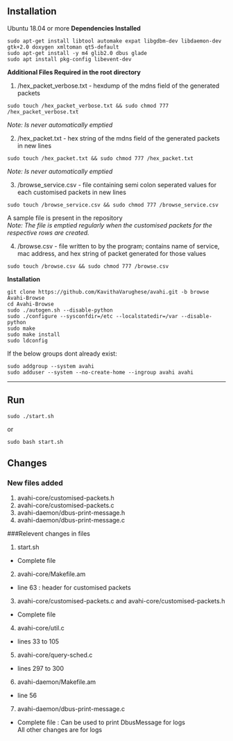 ## Installation

Ubuntu 18.04 or more
**Dependencies Installed** <br>
```
sudo apt-get install libtool automake expat libgdbm-dev libdaemon-dev gtk+2.0 doxygen xmltoman qt5-default
sudo apt-get install -y m4 glib2.0 dbus glade
sudo apt install pkg-config libevent-dev
```

**Additional Files Required in the root directory** <br>
1. /hex_packet_verbose.txt - hexdump of the mdns field of the generated packets <br>
```
sudo touch /hex_packet_verbose.txt && sudo chmod 777 /hex_packet_verbose.txt
```
*Note: Is never automatically emptied* <br>

2. /hex_packet.txt - hex string of the mdns field of the generated packets in new lines <br>
```
sudo touch /hex_packet.txt && sudo chmod 777 /hex_packet.txt
```
*Note: Is never automatically emptied* <br>

3. /browse_service.csv - file containing semi colon seperated values for each customised packets in new lines <br>
```
sudo touch /browse_service.csv && sudo chmod 777 /browse_service.csv
```
A sample file is present in the repository <br>
*Note: The file is emptied regularly when the customised packets for the respective rows are created.*

4. /browse.csv - file written to by the program; contains name of service, mac address, and hex string of packet generated for those values
```
sudo touch /browse.csv && sudo chmod 777 /browse.csv
```

**Installation** <br>
```
git clone https://github.com/KavithaVarughese/avahi.git -b browse Avahi-Browse
cd Avahi-Browse
sudo ./autogen.sh --disable-python
sudo ./configure --sysconfdir=/etc --localstatedir=/var --disable-python
sudo make
sudo make install
sudo ldconfig
```
If the below groups dont already exist: <br>
```
sudo addgroup --system avahi
sudo adduser --system --no-create-home --ingroup avahi avahi
```

<hr>

## Run
```
sudo ./start.sh
```
or <br>
```
sudo bash start.sh
```

## Changes

### New files added
1. avahi-core/customised-packets.h<br>
2. avahi-core/customised-packets.c<br>
3. avahi-daemon/dbus-print-message.h<br>
4. avahi-daemon/dbus-print-message.c<br>

###Relevent changes in files

1. start.sh
  - Complete file
2. avahi-core/Makefile.am
- line 63 : header for customised packets
3. avahi-core/customised-packets.c and avahi-core/customised-packets.h
- Complete file
4. avahi-core/util.c
- lines 33 to 105
5. avahi-core/query-sched.c
- lines 297 to 300
6. avahi-daemon/Makefile.am
- line 56
7. avahi-daemon/dbus-print-message.c
- Complete file : Can be used to print DbusMessage for logs<br>
All other changes are for logs
